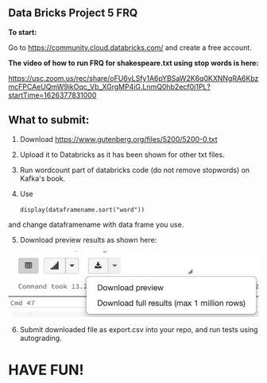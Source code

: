 ## Data Bricks Project 5 FRQ

**To start:**

Go to https://community.cloud.databricks.com/ and create a free account.

**The video of how to run FRQ for shakespeare.txt using stop words is here:**
  
https://usc.zoom.us/rec/share/oFU6vLSfy1A6pYBSaW2K6q0KXNNgRA6KbzmcFPCAeUQmW9ikOqc_Vb_XGrgMP4iG.LnmQ0hb2ecf0j1PL?startTime=1626377831000
  
## What to submit:

1. Download https://www.gutenberg.org/files/5200/5200-0.txt

2. Upload it to Databricks as it has been shown for other txt files.

3. Run wordcount part of databricks code (do not remove stopwords) on Kafka's book.

4. Use 

	`display(dataframename.sort("word"))`

and change dataframename with data frame you use.

5. Download preview results as shown here:

![Download preview results](/img/preview.png)

6. Submit downloaded file as export.csv into your repo, and run tests using autograding. 
  
# HAVE FUN!
